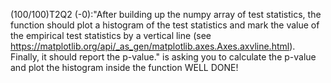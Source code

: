 (100/100)T2Q2 (-0):"After building up the numpy array of test statistics, the function should plot a histogram of the test statistics and mark the value of the empirical test statistics by a vertical line (see https://matplotlib.org/api/_as_gen/matplotlib.axes.Axes.axvline.html). Finally, it should report the p-value." is asking you to calculate the p-value and plot the histogram inside the function WELL DONE!
